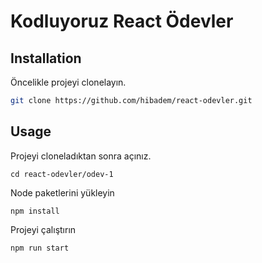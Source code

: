 # Kodluyoruz React Ödevler
## Installation

Öncelikle projeyi clonelayın.
```bash
git clone https://github.com/hibadem/react-odevler.git
```

## Usage

Projeyi cloneladıktan sonra açınız.

```linux
cd react-odevler/odev-1
```

Node paketlerini yükleyin

```linux
npm install
```

Projeyi çalıştırın

```linux
npm run start
```
